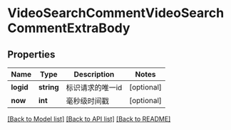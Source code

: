 # VideoSearchCommentVideoSearchCommentExtraBody

## Properties
Name | Type | Description | Notes
------------ | ------------- | ------------- | -------------
**logid** | **string** | 标识请求的唯一id | [optional] 
**now** | **int** | 毫秒级时间戳 | [optional] 

[[Back to Model list]](../README.md#documentation-for-models) [[Back to API list]](../README.md#documentation-for-api-endpoints) [[Back to README]](../README.md)

